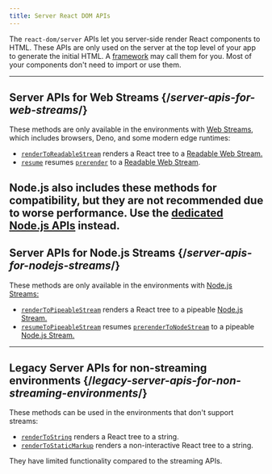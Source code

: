 ```yaml
---
title: Server React DOM APIs
---
```


<Intro>

The `react-dom/server` APIs let you server-side render React components to HTML. These APIs are only used on the server at the top level of your app to generate the initial HTML. A [framework](/learn/start-a-new-react-project#full-stack-frameworks) may call them for you. Most of your components don't need to import or use them.

</Intro>

---

## Server APIs for Web Streams {/*server-apis-for-web-streams*/}

These methods are only available in the environments with [Web Streams](https://developer.mozilla.org/en-US/docs/Web/API/Streams_API), which includes browsers, Deno, and some modern edge runtimes:

* [`renderToReadableStream`](/reference/react-dom/server/renderToReadableStream) renders a React tree to a [Readable Web Stream.](https://developer.mozilla.org/en-US/docs/Web/API/ReadableStream)
* [`resume`](/reference/react-dom/server/renderToPipeableStream) resumes [`prerender`](/reference/react-dom/static/prerender) to a [Readable Web Stream](https://developer.mozilla.org/en-US/docs/Web/API/ReadableStream).

Node.js also includes these methods for compatibility, but they are not recommended due to worse performance. Use the [dedicated Node.js APIs](#server-apis-for-nodejs-streams) instead.
---

## Server APIs for Node.js Streams {/*server-apis-for-nodejs-streams*/}

These methods are only available in the environments with [Node.js Streams:](https://nodejs.org/api/stream.html)

* [`renderToPipeableStream`](/reference/react-dom/server/renderToPipeableStream) renders a React tree to a pipeable [Node.js Stream.](https://nodejs.org/api/stream.html)
* [`resumeToPipeableStream`](/reference/react-dom/server/renderToPipeableStream) resumes [`prerenderToNodeStream`](/reference/react-dom/static/prerenderToNodeStream) to a pipeable [Node.js Stream.](https://nodejs.org/api/stream.html)

---

## Legacy Server APIs for non-streaming environments {/*legacy-server-apis-for-non-streaming-environments*/}

These methods can be used in the environments that don't support streams:

* [`renderToString`](/reference/react-dom/server/renderToString) renders a React tree to a string.
* [`renderToStaticMarkup`](/reference/react-dom/server/renderToStaticMarkup) renders a non-interactive React tree to a string.

They have limited functionality compared to the streaming APIs.
